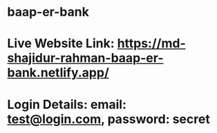 # baap-er-bank
# Live Website Link: https://md-shajidur-rahman-baap-er-bank.netlify.app/
# Login Details: email: test@login.com, password: secret
